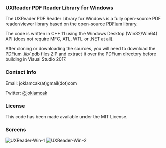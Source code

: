 ### UXReader PDF Reader Library for Windows

The UXReader PDF Reader Library for Windows is a fully open-source PDF reader/viewer library based on the open-source [PDFium](https://pdfium.googlesource.com/pdfium/) library.

The code is written in C++ 11 using the Windows Desktop (Win32/Win64) API (does not require MFC, ATL, WTL or .NET at all).

After cloning or downloading the sources, you will need to download the [PDFium](https://github.com/vfr/UXReader-Windows/releases/download/0.1.0/PDFium.zip) *.lib/*.pdb files ZIP and extract it over the PDFium directory before building in Visual Studio 2017.

### Contact Info

Email: joklamcak(at)gmail(dot)com

Twitter: [@joklamcak](https://twitter.com/joklamcak)

### License

This code has been made available under the MIT License.

### Screens
![UXReader-Win-1](https://i.imgur.com/nhEsdA4.png)
![UXReader-Win-2](https://i.imgur.com/VJS9440.png)
